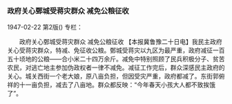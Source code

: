 ### 政府关心鄄城受蒋灾群众  减免公粮征收

1947-02-22
第2版()
专栏：

　　政府关心鄄城受蒋灾群众
    减免公粮征收
    【本报冀鲁豫二十日电】我民主政府关心受蒋灾群众，特减、免征收公粮。鄄城受蒋灾以九区为最严重，政府减征一百五十顷地的公粮——合小米二十四万余斤。减免中特别照顾了民兵积极分子、贫苦农民，对逃亡地主参加伪政权者一律不减免。减征工作完后，群众深感民主政府的关心。城关西街一个老大娘，原八亩负担，但因受灾严重，政府都减了。东街郭俯祥的十一亩负担，减去了八亩地。群众都反映：“今年春天小孩大人都不致挨饿了”。
